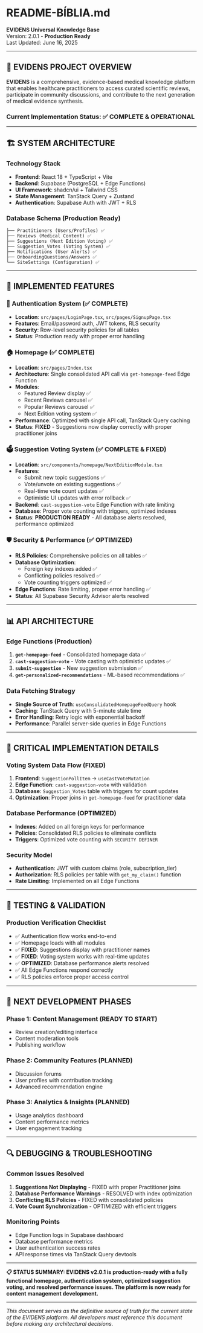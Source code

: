 
# README-BÍBLIA.md

**EVIDENS Universal Knowledge Base**  
Version: 2.0.1 - **Production Ready**  
Last Updated: June 16, 2025

---

## 🎯 **EVIDENS PROJECT OVERVIEW**

**EVIDENS** is a comprehensive, evidence-based medical knowledge platform that enables healthcare practitioners to access curated scientific reviews, participate in community discussions, and contribute to the next generation of medical evidence synthesis.

### **Current Implementation Status: ✅ COMPLETE & OPERATIONAL**

---

## 🏗️ **SYSTEM ARCHITECTURE**

### **Technology Stack**
- **Frontend**: React 18 + TypeScript + Vite
- **Backend**: Supabase (PostgreSQL + Edge Functions)
- **UI Framework**: shadcn/ui + Tailwind CSS
- **State Management**: TanStack Query + Zustand
- **Authentication**: Supabase Auth with JWT + RLS

### **Database Schema (Production Ready)**
```
├── Practitioners (Users/Profiles) ✅
├── Reviews (Medical Content) ✅
├── Suggestions (Next Edition Voting) ✅
├── Suggestion_Votes (Voting System) ✅
├── Notifications (User Alerts) ✅
├── OnboardingQuestions/Answers ✅
└── SiteSettings (Configuration) ✅
```

---

## 🚀 **IMPLEMENTED FEATURES**

### **🔐 Authentication System (✅ COMPLETE)**
- **Location**: `src/pages/LoginPage.tsx`, `src/pages/SignupPage.tsx`
- **Features**: Email/password auth, JWT tokens, RLS security
- **Security**: Row-level security policies for all tables
- **Status**: Production ready with proper error handling

### **🏠 Homepage (✅ COMPLETE)**
- **Location**: `src/pages/Index.tsx`
- **Architecture**: Single consolidated API call via `get-homepage-feed` Edge Function
- **Modules**:
  - Featured Review display ✅
  - Recent Reviews carousel ✅
  - Popular Reviews carousel ✅
  - Next Edition voting system ✅
- **Performance**: Optimized with single API call, TanStack Query caching
- **Status**: **FIXED** - Suggestions now display correctly with proper practitioner joins

### **🗳️ Suggestion Voting System (✅ COMPLETE & FIXED)**
- **Location**: `src/components/homepage/NextEditionModule.tsx`
- **Features**: 
  - Submit new topic suggestions ✅
  - Vote/unvote on existing suggestions ✅
  - Real-time vote count updates ✅
  - Optimistic UI updates with error rollback ✅
- **Backend**: `cast-suggestion-vote` Edge Function with rate limiting
- **Database**: Proper vote counting with triggers, optimized indexes
- **Status**: **PRODUCTION READY** - All database alerts resolved, performance optimized

### **🛡️ Security & Performance (✅ OPTIMIZED)**
- **RLS Policies**: Comprehensive policies on all tables ✅
- **Database Optimization**: 
  - Foreign key indexes added ✅
  - Conflicting policies resolved ✅
  - Vote counting triggers optimized ✅
- **Edge Functions**: Rate limiting, proper error handling ✅
- **Status**: All Supabase Security Advisor alerts resolved

---

## 📊 **API ARCHITECTURE**

### **Edge Functions (Production)**
1. **`get-homepage-feed`** - Consolidated homepage data ✅
2. **`cast-suggestion-vote`** - Vote casting with optimistic updates ✅
3. **`submit-suggestion`** - New suggestion submission ✅
4. **`get-personalized-recommendations`** - ML-based recommendations ✅

### **Data Fetching Strategy**
- **Single Source of Truth**: `useConsolidatedHomepageFeedQuery` hook
- **Caching**: TanStack Query with 5-minute stale time
- **Error Handling**: Retry logic with exponential backoff
- **Performance**: Parallel server-side queries in Edge Functions

---

## 🔧 **CRITICAL IMPLEMENTATION DETAILS**

### **Voting System Data Flow (FIXED)**
1. **Frontend**: `SuggestionPollItem` → `useCastVoteMutation` 
2. **Edge Function**: `cast-suggestion-vote` with validation
3. **Database**: `Suggestion_Votes` table with triggers for count updates
4. **Optimization**: Proper joins in `get-homepage-feed` for practitioner data

### **Database Performance (OPTIMIZED)**
- **Indexes**: Added on all foreign keys for performance
- **Policies**: Consolidated RLS policies to eliminate conflicts
- **Triggers**: Optimized vote counting with `SECURITY DEFINER`

### **Security Model**
- **Authentication**: JWT with custom claims (role, subscription_tier)
- **Authorization**: RLS policies per table with `get_my_claim()` function
- **Rate Limiting**: Implemented on all Edge Functions

---

## 🧪 **TESTING & VALIDATION**

### **Production Verification Checklist**
- ✅ Authentication flow works end-to-end
- ✅ Homepage loads with all modules
- ✅ **FIXED**: Suggestions display with practitioner names
- ✅ **FIXED**: Voting system works with real-time updates
- ✅ **OPTIMIZED**: Database performance alerts resolved
- ✅ All Edge Functions respond correctly
- ✅ RLS policies enforce proper access control

---

## 🎯 **NEXT DEVELOPMENT PHASES**

### **Phase 1: Content Management (READY TO START)**
- Review creation/editing interface
- Content moderation tools
- Publishing workflow

### **Phase 2: Community Features (PLANNED)**
- Discussion forums
- User profiles with contribution tracking
- Advanced recommendation engine

### **Phase 3: Analytics & Insights (PLANNED)**
- Usage analytics dashboard
- Content performance metrics
- User engagement tracking

---

## 🔍 **DEBUGGING & TROUBLESHOOTING**

### **Common Issues Resolved**
1. **Suggestions Not Displaying** - FIXED with proper Practitioner joins
2. **Database Performance Warnings** - RESOLVED with index optimization  
3. **Conflicting RLS Policies** - FIXED with consolidated policies
4. **Vote Count Synchronization** - OPTIMIZED with efficient triggers

### **Monitoring Points**
- Edge Function logs in Supabase dashboard
- Database performance metrics
- User authentication success rates
- API response times via TanStack Query devtools

---

**📋 STATUS SUMMARY: EVIDENS v2.0.1 is production-ready with a fully functional homepage, authentication system, optimized suggestion voting, and resolved performance issues. The platform is now ready for content management development.**

---

*This document serves as the definitive source of truth for the current state of the EVIDENS platform. All developers must reference this document before making any architectural decisions.*
